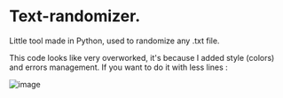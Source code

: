 # Text-randomizer.
Little tool made in Python, used to randomize any .txt file.

This code looks like very overworked, it's because I added style (colors) and errors management.
If you want to do it with less lines : 

![image](https://user-images.githubusercontent.com/49789253/112728082-c238db00-8f25-11eb-8026-6a23abc1220f.png)


